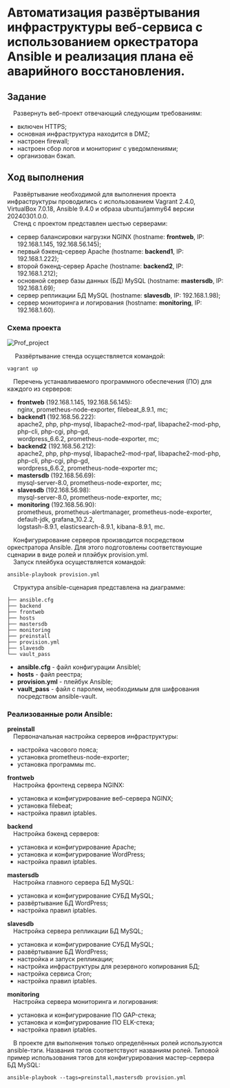 # Автоматизация развёртывания инфраструктуры веб-сервиса с использованием оркестратора Ansible и реализация плана её аварийного восстановления.
## Задание
&ensp;&ensp;Развернуть веб-проект отвечающий следующим требованиям:
  - включен HTTPS;
  - основная инфраструктура находится в DMZ;
  - настроен firewall;
  - настроен сбор логов и мониторинг с уведомлениями;
  - организован бэкап.<br/>
## Ход выполнения  
&ensp;&ensp;Развёртывание необходимой для выполнения проекта инфраструктуры проводились с использованием Vagrant 2.4.0, VirtualBox 7.0.18, Ansible 9.4.0 и образа ubuntu/jammy64 версии 20240301.0.0.<br/> 
&ensp;&ensp;Стенд с проектом представлен шестью серверами:
  - сервер балансировки нагрузки NGINX (hostname: **frontweb**, IP: 192.168.1.145, 192.168.56.145);
  - первый бэкенд-сервер Apache (hostname: **backend1**, IP: 192.168.1.222);
  - второй бэкенд-сервер Apache (hostname: **backend2**, IP: 192.168.1.212);
  - основной сервер базы данных (БД) MySQL (hostname: **mastersdb**, IP: 192.168.1.69);
  - cервер репликации БД MySQL (hostname: **slavesdb**, IP: 192.168.1.98);
  - cервер мониторинга и логирования (hostname: **monitoring**, IP: 192.168.1.60).
### Схема проекта
![Prof_project](https://github.com/user-attachments/assets/3ff4e6fd-d107-4537-bd4b-0a7761463ecb)

&ensp;&ensp; Развёртывание стенда осуществляется командой:
```shell
vagrant up
```
&ensp;&ensp;Перечень устанавливаемого программного обеспечения (ПО) для каждого из серверов:
- **frontweb** (192.168.1.145, 192.168.56.145):<br/>
  nginx, prometheus-node-exporter, filebeat_8.9.1, mc;
- **backend1** (192.168.56.222):<br/>
  apache2, php, php-mysql, libapache2-mod-rpaf, libapache2-mod-php, php-cli, php-cgi, php-gd,<br/>
  wordpress_6.6.2, prometheus-node-exporter, mc;
- **backend2** (192.168.56.212):<br/>
apache2, php, php-mysql, libapache2-mod-rpaf, libapache2-mod-php, php-cli, php-cgi, php-gd,<br/>
wordpress_6.6.2, prometheus-node-exporter mc;
- **mastersdb** (192.168.56.69):<br/>
  mysql-server-8.0, prometheus-node-exporter, mc;
- **slavesdb** (192.168.56.98):<br/>
  mysql-server-8.0, prometheus-node-exporter, mc;
- **monitoring** (192.168.56.90):<br/>
  prometheus, prometheus-alertmanager, prometheus-node-exporter, default-jdk, grafana_10.2.2,<br/>
  logstash-8.9.1, elasticsearch-8.9.1, kibana-8.9.1, mc.

&ensp;&ensp;Конфигурирование серверов производится посредством оркестратора Ansible. Для этого подготовлены соответствующие сценарии в виде ролей и плэйбук provision.yml.<br/>
&ensp;&ensp;Запуск плейбука осуществляется командой:
```shell
ansible-playbook provision.yml
```
&ensp;&ensp;Структура ansible-сценария представлена на диаграмме:
```shell
├── ansible.cfg
├── backend
├── frontweb
├── hosts
├── mastersdb
├── monitoring
├── preinstall
├── provision.yml
├── slavesdb
└── vault_pass
```
- **ansible.cfg** - файл конфигурации Ansiblel;
- **hosts** - файл реестра;
- **provision.yml** - плейбук Ansible;
- **vault_pass** - файл с паролем, необходимым для шифрования посредством ansible-vault. 
### Реализованные роли Ansible:
**preinstall**<br/>
&ensp;&ensp;Первоначальная настройка серверов инфраструктуры:
- настройка часового пояса;
- установка prometheus-node-exporter;
- установка программы mc.<br/>

**frontweb** <br/>
&ensp;&ensp;Настройка фронтенд сервера NGINX:
- установка и конфигурирование веб-сервера NGINX;
- установка filebeat;
- настройка правил iptables.<br/>

**backend**<br/>
&ensp;&ensp;Настройка бэкенд серверов:
- установка и конфигурирование Apache;
- установка и конфигурирование WordPress;
- настройка правил iptables.<br/>

**mastersdb**<br/>
&ensp;&ensp;Настройка главного сервера БД MySQL:
- установка и конфигурирование СУБД MySQL;
- развёртывание БД WordPress;
- настройка правил iptables.<br/>

**slavesdb**<br/>
&ensp;&ensp;Настройка сервера репликации БД MySQL;
- установка и конфигурирование СУБД MySQL;
- развёртывание БД WordPress;
- настройка и запуск репликации;
- настройка инфраструктуры для резервного копирования БД;
- настройка сервиса Cron;
- настройка правил iptables.<br/>

**monitoring**<br/>
&ensp;&ensp;Настройка сервера мониторинга и логирования:
- установка и конфигурирование ПО GAP-стека;
- установка и конфигурирование ПО ELK-стека;
- настройка правил iptables.<br/>

&ensp;&ensp;В проекте для выполнения только определённых ролей используются ansible-тэги. Названия тэгов соответствуют названиям ролей. Типовой пример использования тэгов для конфигурирования мастер-сервера БД MySQL:
```shell
ansible-playbook --tags=preinstall,mastersdb provision.yml
```

